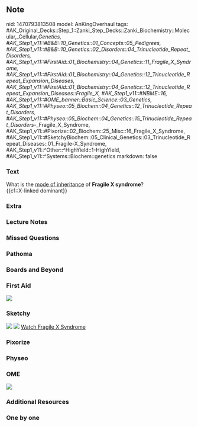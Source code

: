 ## Note
nid: 1470793813508
model: AnKingOverhaul
tags: #AK_Original_Decks::Step_1::Zanki_Step_Decks::Zanki_Biochemistry::Molecular,_Cellular,_Genetics, #AK_Step1_v11::#B&B::10_Genetics::01_Concepts::05_Pedigrees, #AK_Step1_v11::#B&B::10_Genetics::02_Disorders::04_Trinucleotide_Repeat_Disorders, #AK_Step1_v11::#FirstAid::01_Biochemistry::04_Genetics::11_Fragile_X_Syndrome, #AK_Step1_v11::#FirstAid::01_Biochemistry::04_Genetics::12_Trinucleotide_Repeat_Expansion_Diseases, #AK_Step1_v11::#FirstAid::01_Biochemistry::04_Genetics::12_Trinucleotide_Repeat_Expansion_Diseases::Fragile_X, #AK_Step1_v11::#NBME::16, #AK_Step1_v11::#OME_banner::Basic_Science::03_Genetics, #AK_Step1_v11::#Physeo::05_Biochem::04_Genetics::12_Trinucleotide_Repeat_Disorders, #AK_Step1_v11::#Physeo::05_Biochem::04_Genetics::15_Trinucleotide_Repeat_Disorders_-_Fragile_X_Syndrome, #AK_Step1_v11::#Pixorize::02_Biochem::25_Misc::16_Fragile_X_Syndrome, #AK_Step1_v11::#SketchyBiochem::05_Clinical_Genetics::03_Trinucleotide_Repeat_Diseases::01_Fragile-X_Syndrome, #AK_Step1_v11::^Other::^HighYield::1-HighYield, #AK_Step1_v11::^Systems::Biochem::genetics
markdown: false

### Text
<div>
  What is the <u>mode of inheritance</u> of <b>Fragile X
  syndrome</b>?
</div>
<div>
  {{c1::X-linked dominant}}
</div>

### Extra


### Lecture Notes


### Missed Questions


### Pathoma


### Boards and Beyond


### First Aid
<img src="tmpz6vx7K.png">

### Sketchy
<img src="Screen%20Shot%202021-02-01%20at%2009.28.42.jpg">
<img src="Screen%20Shot%202021-02-01%20at%2009.28.53.jpg"> <a href=
"https://dashboard.sketchy.com/study/medical/courses/medical-biochemistry/units/medical-biochemistry-clinical-genetics/videos/medical-biochemistry-clinical-genetics-trinucleotide-repeat-diseases-fragile-x-syndrome?utm_source=anki&utm_medium=partnership&utm_campaign=february_update&utm_content=medical">
Watch Fragile X Syndrome</a>

### Pixorize


### Physeo


### OME
<div class="ome-widget">
  <a href="https://onlinemeded.org/spa/genetics?ref=anki"><img src=
  "_OME_AnkiFlashcards_Topic_6.png"></a>
</div>

### Additional Resources


### One by one

